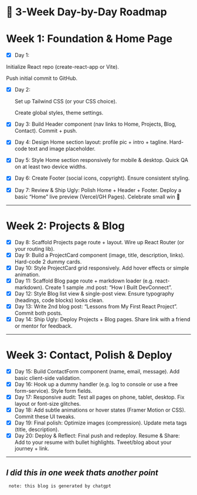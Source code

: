 # 📅 3-Week Day-by-Day Roadmap

# Week 1: Foundation & Home Page

- [x]  Day 1:
    
  Initialize React repo (create-react-app or Vite).

  Push initial commit to GitHub.
    
- [x]  Day 2:
    
    Set up Tailwind CSS (or your CSS choice).
    
    Create global styles, theme settings.
    
- [x]  Day 3:
Build Header component (nav links to Home, Projects, Blog, Contact).
Commit + push.
- [x]  Day 4:
Design Home section layout: profile pic + intro + tagline.
Hard-code text and image placeholder.
- [x]  Day 5:
Style Home section responsively for mobile & desktop.
Quick QA on at least two device widths.
- [x]  Day 6:
Create Footer (social icons, copyright).
Ensure consistent styling.
- [x]  Day 7:
Review & Ship Ugly:
Polish Home + Header + Footer.
Deploy a basic “Home” live preview (Vercel/GH Pages).
Celebrate small win 🎉

---

# Week 2: Projects & Blog

- [x]  Day 8:
Scaffold Projects page route + layout.
Wire up React Router (or your routing lib).
- [x]  Day 9:
Build a ProjectCard component (image, title, description, links).
Hard-code 2 dummy cards.
- [x]  Day 10:
Style ProjectCard grid responsively.
Add hover effects or simple animation.
- [x]  Day 11:
Scaffold Blog page route + markdown loader (e.g. react-markdown).
Create 1 sample .md post: “How I Built DevConnect”.
- [x]  Day 12:
Style Blog list view & single-post view.
Ensure typography (headings, code blocks) looks clean.
- [x]  Day 13:
Write 2nd blog post: “Lessons from My First React Project”.
Commit both posts.
- [x]  Day 14:
Ship Ugly:
Deploy Projects + Blog pages.
Share link with a friend or mentor for feedback.

---

# Week 3: Contact, Polish & Deploy

- [x]  Day 15:
Build ContactForm component (name, email, message).
Add basic client-side validation.
- [x]  Day 16:
Hook up a dummy handler (e.g. log to console or use a free form-service).
Style form fields.
- [x]  Day 17:
Responsive audit:
Test all pages on phone, tablet, desktop.
Fix layout or font-size glitches.
- [x]  Day 18:
Add subtle animations or hover states (Framer Motion or CSS).
Commit these UI tweaks.
- [x]  Day 19:
Final polish:
Optimize images (compression).
Update meta tags (title, description).
- [x]  Day 20:
Deploy & Reflect:
Final push and redeploy.
Resume & Share:
Add to your resume with bullet highlights.
Tweet/blog about your journey + link.
---
## *I did this in one week thats another point*

 
     note: this blog is generated by chatgpt